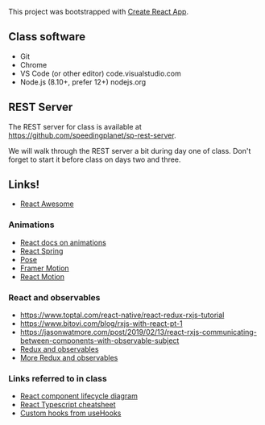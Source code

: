 This project was bootstrapped with [Create React App](https://github.com/facebook/create-react-app).

## Class software

- Git
- Chrome
- VS Code (or other editor) code.visualstudio.com
- Node.js (8.10+, prefer 12+) nodejs.org

## REST Server

The REST server for class is available at https://github.com/speedingplanet/sp-rest-server.

We will walk through the REST server a bit during day one of class. Don't forget to start it before class on days two and three.

## Links!

- [React Awesome](https://github.com/enaqx/awesome-react)

### Animations

- [React docs on animations](https://reactjs.org/docs/animation.html)
- [React Spring](https://www.react-spring.io/)
- [Pose](https://popmotion.io/pose/)
- [Framer Motion](https://www.framer.com/motion/)
- [React Motion](https://github.com/chenglou/react-motion)

### React and observables

- https://www.toptal.com/react-native/react-redux-rxjs-tutorial
- https://www.bitovi.com/blog/rxjs-with-react-pt-1
- https://jasonwatmore.com/post/2019/02/13/react-rxjs-communicating-between-components-with-observable-subject
- [Redux and observables](https://redux-observable.js.org/)
- [More Redux and observables](https://blog.betomorrow.com/replacing-redux-with-observables-and-react-hooks-acdbbaf5ba80)

### Links referred to in class

- [React component lifecycle diagram](http://projects.wojtekmaj.pl/react-lifecycle-methods-diagram/)
- [React Typescript cheatsheet](https://github.com/typescript-cheatsheets/react-typescript-cheatsheet)
- [Custom hooks from useHooks](https://usehooks.com/)
